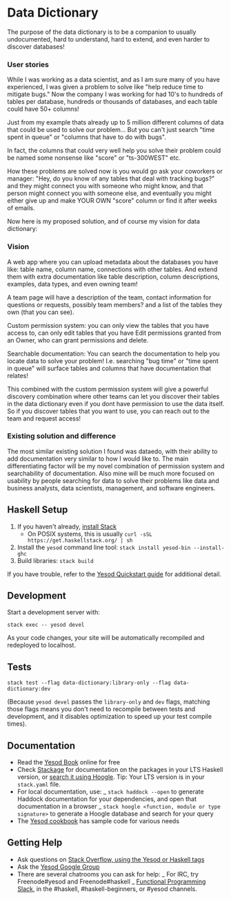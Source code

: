 # Data Dictionary

The purpose of the data dictionary is to be a companion to usually undocumented, hard to understand, hard to extend, and even harder to discover databases!

### User stories

While I was working as a data scientist, and as I am sure many of you have experienced, I was given a problem to solve like "help reduce time to mitigate bugs."
Now the company I was working for had 10's to hundreds of tables per database, hundreds or thousands of databases, and each table could have 50+ columns!

Just from my example thats already up to 5 million different columns of data that could be used to solve our problem... But you can't just search "time spent in queue" or "columns that have to do with bugs".

In fact, the columns that could very well help you solve their problem could be named some nonsense like "score" or "ts-300WEST" etc.

How these problems are solved now is you would go ask your coworkers or manager: "Hey, do you know of any tables that deal with tracking bugs?" and they might connect you with someone who might know, and that person might connect you with someone else, and eventually you might either give up and make YOUR OWN "score" column or find it after weeks of emails.

Now here is my proposed solution, and of course my vision for data dictionary:

### Vision

A web app where you can upload metadata about the databases you have like: table name, column name, connections with other tables. And extend them with extra documentation like table description, column descriptions, examples, data types, and even owning team!

A team page will have a description of the team, contact information for questions or requests, possibly team members? and a list of the tables they own (that you can see).

Custom permission system: you can only view the tables that you have access to, can only edit tables that you have Edit permissions granted from an Owner, who can grant permissions and delete.

Searchable documentation: You can search the documentation to help you locate data to solve your problem! I.e. searching "bug time" or "time spent in queue" will surface tables and columns that have documentation that relates!

This combined with the custom permission system will give a powerful discovery combination where other teams can let you discover their tables in the data dictionary even if you dont have permission to use the data itself. So if you discover tables that you want to use, you can reach out to the team and request access!

### Existing solution and difference
The most similar existing solution I found was dataedo, with their ability to add documentation very similar to how I would like to. The main differentiating factor will be my novel combination of permission system and searchability of documentation. Also mine will be much more focused on usability by people searching for data to solve their problems like data and business analysts, data scientists, management, and software engineers. 

## Haskell Setup

1. If you haven't already, [install Stack](https://haskell-lang.org/get-started)
   - On POSIX systems, this is usually `curl -sSL https://get.haskellstack.org/ | sh`
2. Install the `yesod` command line tool: `stack install yesod-bin --install-ghc`
3. Build libraries: `stack build`

If you have trouble, refer to the [Yesod Quickstart guide](https://www.yesodweb.com/page/quickstart) for additional detail.

## Development

Start a development server with:

```
stack exec -- yesod devel
```

As your code changes, your site will be automatically recompiled and redeployed to localhost.

## Tests

```
stack test --flag data-dictionary:library-only --flag data-dictionary:dev
```

(Because `yesod devel` passes the `library-only` and `dev` flags, matching those flags means you don't need to recompile between tests and development, and it disables optimization to speed up your test compile times).

## Documentation

- Read the [Yesod Book](https://www.yesodweb.com/book) online for free
- Check [Stackage](http://stackage.org/) for documentation on the packages in your LTS Haskell version, or [search it using Hoogle](https://www.stackage.org/lts/hoogle?q=). Tip: Your LTS version is in your `stack.yaml` file.
- For local documentation, use:
  _ `stack haddock --open` to generate Haddock documentation for your dependencies, and open that documentation in a browser
  _ `stack hoogle <function, module or type signature>` to generate a Hoogle database and search for your query
- The [Yesod cookbook](https://github.com/yesodweb/yesod-cookbook) has sample code for various needs

## Getting Help

- Ask questions on [Stack Overflow, using the Yesod or Haskell tags](https://stackoverflow.com/questions/tagged/yesod+haskell)
- Ask the [Yesod Google Group](https://groups.google.com/forum/#!forum/yesodweb)
- There are several chatrooms you can ask for help:
  _ For IRC, try Freenode#yesod and Freenode#haskell
  _ [Functional Programming Slack](https://fpchat-invite.herokuapp.com/), in the #haskell, #haskell-beginners, or #yesod channels.
